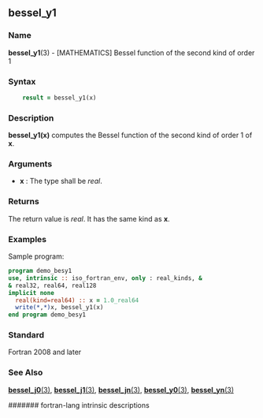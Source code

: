 ## bessel\_y1
### __Name__

__bessel\_y1__(3) - \[MATHEMATICS\] Bessel function of the second kind of order 1


### __Syntax__
```fortran
    result = bessel_y1(x)
```
### __Description__

__bessel\_y1(x)__ computes the Bessel function of the second
kind of order 1 of __x__.

### __Arguments__

  - __x__
    : The type shall be _real_.

### __Returns__

The return value is _real_. It has the same kind as __x__.

### __Examples__

Sample program:

```fortran
program demo_besy1
use, intrinsic :: iso_fortran_env, only : real_kinds, &
& real32, real64, real128
implicit none
  real(kind=real64) :: x = 1.0_real64
  write(*,*)x, bessel_y1(x)
end program demo_besy1
```

### __Standard__

Fortran 2008 and later

### __See Also__

[__bessel\_j0__(3)](BESSEL_J0),
[__bessel\_j1__(3)](BESSEL_J1),
[__bessel\_jn__(3)](BESSEL_JN), 
[__bessel\_y0__(3)](BESSEL_Y0),
[__bessel\_yn__(3)](BESSEL_YN)

####### fortran-lang intrinsic descriptions
